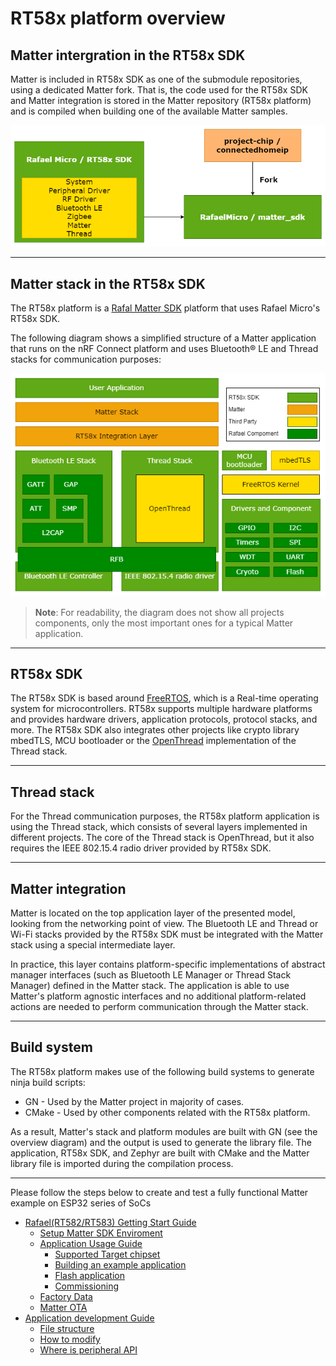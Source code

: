 # RT58x platform overview

## Matter intergration in the RT58x SDK
Matter is included in RT58x SDK as one of the submodule repositories, using a dedicated Matter fork. That is, the code used for the RT58x SDK and Matter integration is stored in the Matter repository (RT58x platform) and is compiled when building one of the available Matter samples.

![The RT58x SDK repository structure](sdk_repo.png)

<hr>

## Matter stack in the RT58x SDK
The RT58x platform is a
[Rafal Matter SDK](https://github.com/RafaelMicro/matter_sdk) platform that uses
Rafael Micro's RT58x SDK.

The following diagram shows a simplified structure of a Matter application that
runs on the nRF Connect platform and uses Bluetooth® LE and Thread stacks for
communication purposes:

![rt58x platform overview](stack.png)

> **Note**: For readability, the diagram does not show all projects components,
> only the most important ones for a typical Matter application.

<hr>

## RT58x SDK

The RT58x SDK is based around [FreeRTOS](https://www.freertos.org/index.html),
which is a Real-time operating system for microcontrollers. 
RT58x supports multiple hardware platforms and
provides hardware drivers, application protocols, protocol stacks, and more.
The RT58x SDK also integrates other projects like crypto
library mbedTLS, MCU bootloader or the [OpenThread](https://openthread.io/)
implementation of the Thread stack.

<hr>


## Thread stack

For the Thread communication purposes, the RT58x platform application is
using the Thread stack, which consists of several layers implemented in
different projects. The core of the Thread stack is OpenThread, but it also
requires the IEEE 802.15.4 radio driver provided by RT58x SDK.

<hr>


## Matter integration

Matter is located on the top application layer of the presented model, looking
from the networking point of view. The Bluetooth LE and Thread or Wi-Fi stacks
provided by the RT58x SDK must be integrated with the Matter
stack using a special intermediate layer.

In practice, this layer contains platform-specific implementations of abstract
manager interfaces (such as Bluetooth LE Manager or Thread Stack Manager)
defined in the Matter stack. The application is able to use Matter's platform
agnostic interfaces and no additional platform-related actions are needed to
perform communication through the Matter stack.


<hr>

## Build system

The RT58x platform makes use of the following build systems to generate
ninja build scripts:

-   GN - Used by the Matter project in majority of cases.
-   CMake - Used by other components related with the RT58x platform.

As a result, Matter's stack and platform modules are built with GN (see the
overview diagram) and the output is used to generate the library file. The
application, RT58x SDK, and Zephyr are built with CMake and the Matter
library file is imported during the compilation process.

<hr>


Please follow the steps below to create and test a fully functional Matter example on ESP32 series of SoCs

-   [Rafael(RT582/RT583) Getting Start Guide]()
    -   [Setup Matter SDK Enviroment]()
    -   [Application Usage Guide]()
        -   [Supported Target chipset]()
        -   [Building an example application]()
        -   [Flash application]()
        -   [Commissioning]()
    -   [Factory Data]()
    -   [Matter OTA]()
-   [Application development Guide]()
    -   [File structure]()
    -   [How to modify]()
    -   [Where is peripheral API]()